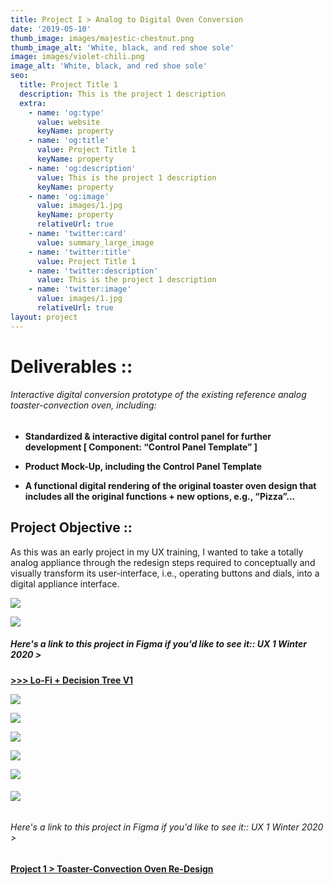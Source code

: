 ```yaml
---
title: Project I > Analog to Digital Oven Conversion
date: '2019-05-10'
thumb_image: images/majestic-chestnut.png
thumb_image_alt: 'White, black, and red shoe sole'
image: images/violet-chili.png
image_alt: 'White, black, and red shoe sole'
seo:
  title: Project Title 1
  description: This is the project 1 description
  extra:
    - name: 'og:type'
      value: website
      keyName: property
    - name: 'og:title'
      value: Project Title 1
      keyName: property
    - name: 'og:description'
      value: This is the project 1 description
      keyName: property
    - name: 'og:image'
      value: images/1.jpg
      keyName: property
      relativeUrl: true
    - name: 'twitter:card'
      value: summary_large_image
    - name: 'twitter:title'
      value: Project Title 1
    - name: 'twitter:description'
      value: This is the project 1 description
    - name: 'twitter:image'
      value: images/1.jpg
      relativeUrl: true
layout: project
---
```

# **Deliverables ::**

###### Interactive digital conversion prototype of the existing reference analog toaster-convection oven, including:

*   **Standardized & interactive digital control panel for further development \[ Component: “Control Panel Template” ]**

*   **Product Mock-Up, including the Control Panel Template**

*   **A functional digital rendering of the original toaster oven design that includes all the original functions + new options, e.g., “Pizza”...**

## **Project Objective ::**

As this was an early project in my UX training, I wanted to take a totally analog appliance through the redesign steps required to conceptually and visually transform its user-interface, i.e., operating buttons and dials, into a digital appliance interface.

![](https://www.dropbox.com/s/9rtub9qj9tq4a68/Project%202B%20-%20Toaster%20Oven%20Redesign.png?raw=1)

![](https://www.dropbox.com/s/zwp1lfs73248t59/Project%202C%20-%20Toaster%20Oven%20Redesign.png?raw=1)

##### **Here's a link to this project in Figma if you'd like to see it::  UX 1 Winter 2020 >**

[**>>> Lo-Fi + Decision Tree V1**](https://www.figma.com/file/VUpSnxUWE0EuUubUbpqy80/UX-1-Proj-4-Toaster-Convection-Oven-Redesign-Copy?node-id=236%3A6513)

![](https://www.dropbox.com/s/nw6gq51nngfsd2c/P2%20Toaster%20Redesign%20LoFi%20Wireframes.png?raw=1)

![](https://www.dropbox.com/s/jj2q5o65rlri9av/P2%20Toaster%20Redesign%20HiFi%20Wireframes.png?raw=1)

![](https://www.dropbox.com/s/fxulr9uhp58uwhw/Screen%20Shot%202021-06-03%20at%2012.39.29%20AM.png?raw=1)

![](https://www.dropbox.com/s/3isc10vz7pilciw/Screen%20Shot%202021-06-03%20at%2012.39.38%20AM.png?raw=1)

![](https://www.dropbox.com/s/3zoud3zprwkhuvw/Screen%20Shot%202021-06-03%20at%2012.39.59%20AM.png?raw=1)

###### ![](/images/Project%201D%20-%20Toaster%20Oven%20Redesign%20copy.png)

###### Here's a link to this project in Figma if you'd like to see it::  UX 1 Winter 2020 >

[**Project 1 > Toaster-Convection Oven Re-Design**](https://www.figma.com/file/5iIObWn9sAyKTmuzuOTDeM/UX-1-Proj-4-Toaster-Convection-Oven-Redesign?node-id=6%3A0)
